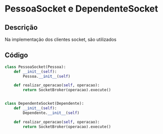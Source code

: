 # PessoaSocket e DependenteSocket

## Descrição

Na implementação dos clientes socket, são utilizados

## Código

```py
class PessoaSocket(Pessoa):
    def __init__(self):
        Pessoa.__init__(self)

    def realizar_operacao(self, operacao):
        return SocketBroker(operacao).execute()


class DependenteSocket(Dependente):
    def __init__(self):
        Dependente.__init__(self)

    def realizar_operacao(self, operacao):
        return SocketBroker(operacao).execute()
```



